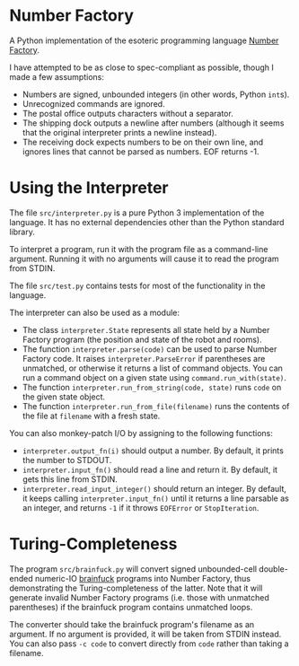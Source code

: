 # Number Factory

A Python implementation of the esoteric programming language
[Number Factory](https://esolangs.org/wiki/Number_Factory).

I have attempted to be as close to spec-compliant as possible, though I made a
few assumptions:

- Numbers are signed, unbounded integers (in other words, Python `int`s).
- Unrecognized commands are ignored.
- The postal office outputs characters without a separator.
- The shipping dock outputs a newline after numbers (although it seems that the
  original interpreter prints a newline instead).
- The receiving dock expects numbers to be on their own line, and ignores lines
  that cannot be parsed as numbers. EOF returns -1.

# Using the Interpreter

The file `src/interpreter.py` is a pure Python 3 implementation of the language.
It has no external dependencies other than the Python standard library.

To interpret a program, run it with the program file as a command-line argument.
Running it with no arguments will cause it to read the program from STDIN.

The file `src/test.py` contains tests for most of the functionality in the
language.

The interpreter can also be used as a module:

- The class `interpreter.State` represents all state held by a Number Factory
  program (the position and state of the robot and rooms).
- The function `interpreter.parse(code)` can be used to parse Number Factory
  code. It raises `interpreter.ParseError` if parentheses are unmatched, or
  otherwise it returns a list of command objects. You can run a command object
  on a given state using `command.run_with(state)`.
- The function `interpreter.run_from_string(code, state)` runs `code` on the
  given state object.
- The function `interpreter.run_from_file(filename)` runs the contents of the
  file at `filename` with a fresh state.

You can also monkey-patch I/O by assigning to the following functions:

- `interpreter.output_fn(i)` should output a number. By default, it prints the
  number to STDOUT.
- `interpreter.input_fn()` should read a line and return it. By default, it
  gets this line from STDIN.
- `interpreter.read_input_integer()` should return an integer. By default, it
  keeps calling `interpreter.input_fn()` until it returns a line parsable as an
  integer, and returns `-1` if it throws `EOFError` or `StopIteration`.
  
# Turing-Completeness

The program `src/brainfuck.py` will convert signed unbounded-cell double-ended
numeric-IO [brainfuck](https://esolangs.org/wiki/brainfuck) programs into
Number Factory, thus demonstrating the Turing-completeness of the latter. Note
that it will generate invalid Number Factory programs (i.e. those with
unmatched parentheses) if the brainfuck program contains unmatched loops.

The converter should take the brainfuck program's filename as an argument. If
no argument is provided, it will be taken from STDIN instead. You can also pass
`-c code` to convert directly from `code` rather than taking a filename.